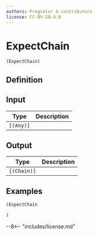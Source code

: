 ```yaml
---
authors: Fragcolor & contributors
license: CC-BY-SA-4.0
---
```



# ExpectChain

```clojure
(ExpectChain)
```


## Definition




## Input

| Type | Description |
|------|-------------|
| `[(Any)]` |  |


## Output

| Type | Description |
|------|-------------|
| `[(Chain)]` |  |


## Examples

```clojure
(ExpectChain

)
```


--8<-- "includes/license.md"
